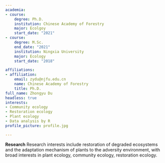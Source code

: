 ```yaml
---
academia:
- course:
    degree: Ph.D.
    institution: Chinese Academy of Forestry
    major: Ecolgoy
    start_date: "2021"
- course:
    degree: M.Sc.
    end_date: "2021"
    institution: Ningxia University
    major: Ecology
    start_date: "2018"

affiliations:
- affiliation:
    email: zydu@njfu.edu.cn
    name: Chinese Academy of Forestry
    title: Ph.D.
full_name: Zhongyu Du
headless: true
interests:
- Community ecology
- Restoration ecology
- Plant ecology
- Data analysis by R
profile_picture: profile.jpg

---
```


**Research** Research interests include restoration of degraded ecosystems and the adaptation mechanism of plants to the adversity environment, with broad interests in plant ecology, community ecology, restoration ecology.

[1]: ahadsfsa.com